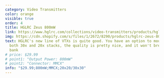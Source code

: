```yaml
---
category: Video Transmitters
color: orange
visible: true
order: 4
title: HGLRC Zeus 800mW
link: https://www.hglrc.com/collections/video-transmitters/products/hglrc-zeus-800mw-smart-mounting-20-20-30-30-vtx-for-fpv-racing-drone
img: https://cdn.shopify.com/s/files/1/2672/8290/products/hglrc-zeus-800mw-smart-mounting-2020-3030-vtx-for-fpv-racing-drone-711148.jpg?v=1603779339
text: HGLRC's new line of VTXs is quite good. You have an option to mount it on
  both 30x and 20x stacks, the quality is pretty nice, and it won't break the
  bank
# price: $29.99
# point1: "Output Power: 800mW"
# point2: "Connector: MMCX"
info: "$29.99;800mW;MMCX;20x20/30x30"
---
```

